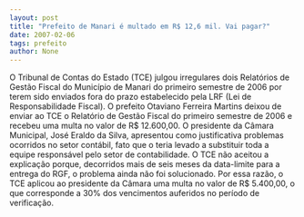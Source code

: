 ```yaml
---
layout: post
title: "Prefeito de Manari é multado em R$ 12,6 mil. Vai pagar?"
date: 2007-02-06
tags: prefeito
author: None
---
```

O Tribunal de Contas do Estado (TCE) julgou irregulares dois Relatórios de Gestão Fiscal do Município de Manari do primeiro semestre de 2006 por terem sido enviados fora do prazo estabelecido pela LRF (Lei de Responsabilidade Fiscal). 
O prefeito Otaviano Ferreira Martins deixou de enviar ao TCE o Relatório de Gestão Fiscal do primeiro semestre de 2006 e recebeu uma multa no valor de R$ 12.600,00. 
O presidente da Câmara Municipal, José Eraldo da Silva, apresentou como justificativa problemas ocorridos no setor contábil, fato que o teria levado a substituir toda a equipe responsável pelo setor de contabilidade.
O TCE não aceitou a explicação porque, decorridos mais de seis meses da data-limite para a entrega do RGF, o problema ainda não foi solucionado. 
Por essa razão, o TCE aplicou ao presidente da Câmara uma multa no valor de R$ 5.400,00, o que corresponde a 30% dos vencimentos auferidos no período de verificação.  